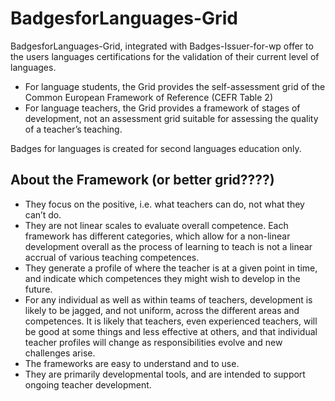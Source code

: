# BadgesforLanguages-Grid
BadgesforLanguages-Grid, integrated with Badges-Issuer-for-wp offer to the users languages certifications for the validation of their current level of languages.
* For language students, the Grid provides the self-assessment grid of the Common European Framework of Reference (CEFR Table 2)
* For language teachers, the Grid provides a framework of stages of development, not an assessment grid suitable for assessing the quality of a teacher’s teaching.

Badges for languages is created for second languages education only.

## About the Framework (or better grid????)
* They focus on the positive, i.e. what teachers can do, not what they can’t do.
* They are not linear scales to evaluate overall competence. Each framework has different categories, which allow for a non-linear development overall as the process of learning to teach is not a linear accrual of various teaching competences.
* They generate a profile of where the teacher is at a given point in time, and indicate which competences they might wish to develop in the future.
* For any individual as well as within teams of teachers, development is likely to be jagged, and not uniform, across the different areas and competences. It is likely that teachers, even experienced teachers, will be good at some things and less effective at others, and that individual teacher profiles will change as responsibilities evolve and new challenges arise.
* The frameworks are easy to understand and to use.
* They are primarily developmental tools, and are intended to support ongoing teacher development.
